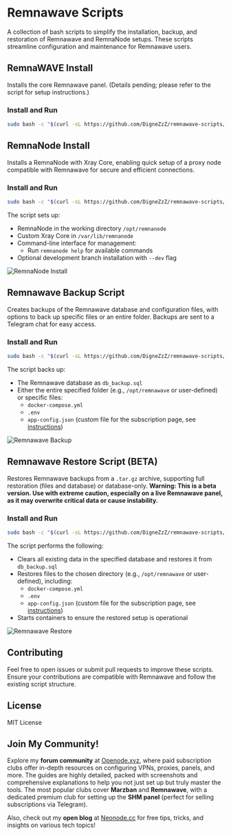 # Remnawave Scripts

A collection of bash scripts to simplify the installation, backup, and restoration of Remnawave and RemnaNode setups. These scripts streamline configuration and maintenance for Remnawave users.

## RemnaWAVE Install

Installs the core Remnawave panel. (Details pending; please refer to the script for setup instructions.)

### Install and Run
```bash
sudo bash -c "$(curl -sL https://github.com/DigneZzZ/remnawave-scripts/raw/main/remnawave.sh)"
```

## RemnaNode Install

Installs a RemnaNode with Xray Core, enabling quick setup of a proxy node compatible with Remnawave for secure and efficient connections.

### Install and Run
```bash
sudo bash -c "$(curl -sL https://github.com/DigneZzZ/remnawave-scripts/raw/main/remnanode.sh)" @ install
```

The script sets up:
- RemnaNode in the working directory `/opt/remnanode`
- Custom Xray Core in `/var/lib/remnanode`
- Command-line interface for management:
  - Run `remnanode help` for available commands
- Optional development branch installation with `--dev` flag

![RemnaNode Install](https://github.com/user-attachments/assets/7f351b1e-0980-4301-8db4-cb922ee7dc48)

## Remnawave Backup Script

Creates backups of the Remnawave database and configuration files, with options to back up specific files or an entire folder. Backups are sent to a Telegram chat for easy access.

### Install and Run
```bash
sudo bash -c "$(curl -sL https://github.com/DigneZzZ/remnawave-scripts/raw/main/remnawave-backup.sh)"
```

The script backs up:
- The Remnawave database as `db_backup.sql`
- Either the entire specified folder (e.g., `/opt/remnawave` or user-defined) or specific files:
  - `docker-compose.yml`
  - `.env`
  - `app-config.json` (custom file for the subscription page, see [instructions](https://remna.st/subscription-templating/client-configuration))

![Remnawave Backup](https://github.com/user-attachments/assets/44b10d68-c292-48dc-8131-e3481504d273)

## Remnawave Restore Script (BETA)

Restores Remnawave backups from a `.tar.gz` archive, supporting full restoration (files and database) or database-only. **Warning: This is a beta version. Use with extreme caution, especially on a live Remnawave panel, as it may overwrite critical data or cause instability.**

### Install and Run
```bash
sudo bash -c "$(curl -sL https://github.com/DigneZzZ/remnawave-scripts/raw/main/restore.sh)"
```

The script performs the following:
- Clears all existing data in the specified database and restores it from `db_backup.sql`
- Restores files to the chosen directory (e.g., `/opt/remnawave` or user-defined), including:
  - `docker-compose.yml`
  - `.env`
  - `app-config.json` (custom file for the subscription page, see [instructions](https://remna.st/subscription-templating/client-configuration))
- Starts containers to ensure the restored setup is operational

![Remnawave Restore](https://github.com/user-attachments/assets/34ddcde7-ec22-41ee-8ec5-dd10cc3f4d81)

## Contributing

Feel free to open issues or submit pull requests to improve these scripts. Ensure your contributions are compatible with Remnawave and follow the existing script structure.

## License

MIT License

## Join My Community!

Explore my **forum community** at [Openode.xyz](https://openode.xyz), where paid subscription clubs offer in-depth resources on configuring VPNs, proxies, panels, and more. The guides are highly detailed, packed with screenshots and comprehensive explanations to help you not just set up but truly master the tools. The most popular clubs cover **Marzban** and **Remnawave**, with a dedicated premium club for setting up the **SHM panel** (perfect for selling subscriptions via Telegram).

Also, check out my **open blog** at [Neonode.cc](https://neonode.cc) for free tips, tricks, and insights on various tech topics!

